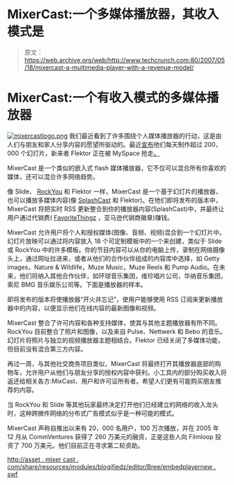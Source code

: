 # MixerCast:一个多媒体播放器，其收入模式是 

> 原文：<https://web.archive.org/web/http://www.techcrunch.com:80/2007/05/18/mixercast-a-multimedia-player-with-a-revenue-model/>

# MixerCast:一个有收入模式的多媒体播放器

[![mixercastlogo.png](img/302163f138b88ca95516a21cc7744a5b.png)](https://web.archive.org/web/20210623210213/http://mixercast.com/) 我们最近看到了许多围绕个人媒体播放器的行动，这是由人们与朋友和家人分享内容的愿望所驱动的。最近[宣布](https://web.archive.org/web/20210623210213/http://www.beta.techcrunch.com/2007/05/11/more-news-on-photo-widget-startups-slide-flektor/)他们每天制作超过 200，000 个幻灯片，新来者 Flektor 正在被 MySpace 抢走[。](https://web.archive.org/web/20210623210213/http://www.beta.techcrunch.com/2007/05/15/myspace-to-acquire-flektor/)

MixerCast 是一个类似的嵌入式 flash 媒体播放器，它不仅可以混合所有你喜欢的媒体，还可以混合许多网络趋势。

像 Slide、 [RockYou](https://web.archive.org/web/20210623210213/http://www.beta.techcrunch.com/2007/03/05/more-information-on-rockyou-financing/) 和 Flektor 一样，MixerCast 是一个基于幻灯片的播放器，也可以播放多媒体内容(像 [SplashCast](https://web.archive.org/web/20210623210213/http://www.beta.techcrunch.com/2007/04/30/splashcast-plays-itunes-and-beyond/) 和 Flektor)。在他们即将发布的版本中，MixerCast 将把实时 RSS 更新整合到你的播放器内容(SplashCast)中，并最终让用户通过代销费( [FavoriteThingz](https://web.archive.org/web/20210623210213/http://www.beta.techcrunch.com/2006/08/07/favoritethingz-launches-social-commerce-widget/) ，亚马逊代销商徽章)赚钱。

MixerCast 允许用户将个人和授权媒体(图像、音频、视频)混合到一个幻灯片中。幻灯片放映可以通过将内容放入 18 个可定制模板中的一个来创建，类似于 Slide 或 RockYou 中的许多模板。你的节目内容可以从你的电脑上传，录制在网络摄像头上，通过网址拉进来，或者从他们的合作伙伴组成的内容库中选择，如 Getty images，Nature & Wildlife，Muze Music，Muze Reels 和 Pump Audio。在未来，他们将纳入其他合作伙伴，如环球音乐集团，维珍唱片公司，华纳音乐集团，索尼 BMG 音乐娱乐公司等。下面是播放器的样本。

即将发布的版本将使播放器“开火并忘记”，使用户能够使用 RSS 订阅来更新播放器中的内容，以便显示他们在线内容的最新图像和视频。

MixerCast 整合了许可内容和各种支持媒体，使其与其他主题播放器有所不同。RockYou 目前整合了照片和图像，以及来自 Pulse、Nettwerk 和 Bebo 的音乐。幻灯片将照片与独立的视频播放器主题相结合。Flektor 已经关闭了多媒体功能，但目前没有混合第三方内容。

再过一周，与其他社交商务项目类似，MixerCast 将最终打开其播放器底部的购物车，允许用户从他们与朋友分享的授权内容中获利。小工具内的部分购买收入将返还给相关各方:MixCast、用户和许可证所有者。希望人们更有可能购买朋友推荐的内容。

当 RockYou 和 Slide 等其他玩家最终决定打开他们已经建立的网络的收入龙头时，这种跨微件网络的分布式广告模式似乎是一种可能的模式。

MixerCast 声称自推出以来有 20，000 名用户，100 万次播放，并在 2005 年 12 月从 CommVentures 获得了 260 万美元的融资，正是这些人向 Filmloop 投资了 700 万美元。他们目前正在寻求第二轮资助。

[http://asset . mixer cast . com/share/resources/modules/blogifiedz/editor/Bree/embedplayernew . swf](https://web.archive.org/web/20210623210213/http://asset.mixercast.com/share/resources/modules/blogifiedz/editor/bree/embedPlayerNew.swf)